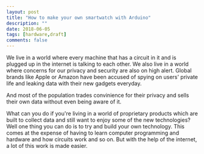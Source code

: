 ```yaml
---
layout: post
title: "How to make your own smartwatch with Arduino"
description: ""
date: 2018-06-05
tags: [hardware,draft]
comments: false
---
```


We live in a world where every machine that has a circuit in it and is plugged up in the internet is talking to each other. We also live in a world where concerns for our privacy and security are also on high alert. Global brands like Apple or Amazon have been accused of spying on users' private life and leaking data with their new gadgets everyday. 

And most of the population trades convinience for their privacy and sells their own data without even being aware of it.

What can you do if you're living in a world of proprietary products which are built to collect data and still want to enjoy some of the new technologies? Well one thing you can do is to try and build your own technology. This comes at the expense of having to learn computer programming and hardware and how circuits work and so on. But with the help of the internet, a lot of this work is made easier. 